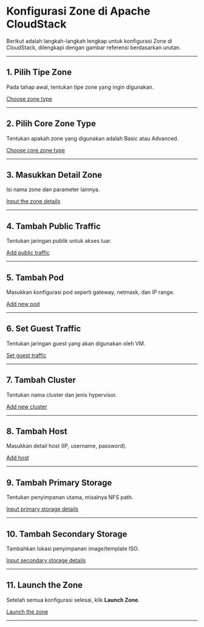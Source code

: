 # Konfigurasi Zone di Apache CloudStack

Berikut adalah langkah-langkah lengkap untuk konfigurasi Zone di CloudStack, dilengkapi dengan gambar referensi berdasarkan urutan.

---

## 1. Pilih Tipe Zone

Pada tahap awal, tentukan tipe zone yang ingin digunakan.

[Choose zone type](https://github.com/bintangsiahaan/Apache-Cloud-Stack---Group-15/blob/main/Zone/1.%20Choose%20zone%20type.png)

---

## 2. Pilih Core Zone Type

Tentukan apakah zone yang digunakan adalah Basic atau Advanced.

[Choose core zone type](https://github.com/bintangsiahaan/Apache-Cloud-Stack---Group-15/blob/main/Zone/2.%20Choose%20core%20zone%20type.png)

---

## 3. Masukkan Detail Zone

Isi nama zone dan parameter lainnya.

[Input the zone details](https://github.com/bintangsiahaan/Apache-Cloud-Stack---Group-15/blob/main/Zone/2.%20Choose%20core%20zone%20type.png)

---

## 4. Tambah Public Traffic

Tentukan jaringan publik untuk akses luar.

[Add public traffic](https://github.com/bintangsiahaan/Apache-Cloud-Stack---Group-15/blob/main/Zone/4.%20Add%20public%20traffic.png)

---

## 5. Tambah Pod

Masukkan konfigurasi pod seperti gateway, netmask, dan IP range.

[Add new pod](https://github.com/bintangsiahaan/Apache-Cloud-Stack---Group-15/blob/main/Zone/5.%20Add%20new%20pod.png)

---

## 6. Set Guest Traffic

Tentukan jaringan guest yang akan digunakan oleh VM.

[Set guest traffic](https://github.com/bintangsiahaan/Apache-Cloud-Stack---Group-15/blob/main/Zone/6.%20Set%20guest%20traffic.png)

---

## 7. Tambah Cluster

Tentukan nama cluster dan jenis hypervisor.

[Add new cluster](https://github.com/bintangsiahaan/Apache-Cloud-Stack---Group-15/blob/main/Zone/7.%20Add%20new%20cluster.png)

---

## 8. Tambah Host

Masukkan detail host (IP, username, password).

[Add host](https://github.com/bintangsiahaan/Apache-Cloud-Stack---Group-15/blob/main/Zone/7.%20Add%20new%20cluster.png)

---

## 9. Tambah Primary Storage 

Tentukan penyimpanan utama, misalnya NFS path.

[Input primary storage details](http://github.com/bintangsiahaan/Apache-Cloud-Stack---Group-15/blob/main/Zone/9.%20Input%20primary%20storage%20details.png)

---

## 10. Tambah Secondary Storage

Tambahkan lokasi penyimpanan image/template ISO.

[Input secondary storage details](https://github.com/bintangsiahaan/Apache-Cloud-Stack---Group-15/blob/main/Zone/10.%20Input%20secondary%20storage%20details.png)

---

## 11. Launch the Zone

Setelah semua konfigurasi selesai, klik **Launch Zone**.

[Launch the zone](https://github.com/bintangsiahaan/Apache-Cloud-Stack---Group-15/blob/main/Zone/11.%20Launch%20the%20zone.png)

---

